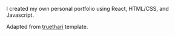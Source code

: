 
I created my own personal portfolio using React, HTML/CSS, and Javascript.







Adapted from [truethari](https://github.com/truethari/reactfolio) template.
